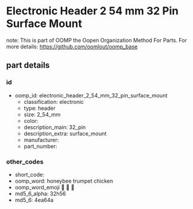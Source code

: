 # Electronic Header 2 54 mm 32 Pin Surface Mount  

note: This is part of OOMP the Oopen Organization Method For Parts. For more details: https://github.com/oomlout/oomp_base

##  part details





### id
* oomp_id: electronic_header_2_54_mm_32_pin_surface_mount
  * classification: electronic
  * type: header
  * size: 2_54_mm
  * color: 
  * description_main: 32_pin
  * description_extra: surface_mount
  * manufacturer: 
  * part_number: 

### other_codes
* short_code: 
* oomp_word: honeybee trumpet chicken
* oomp_word_emoji :honeybee: :trumpet: :chicken:
* md5_6_alpha: 32h56
* md5_6: 4ea64a